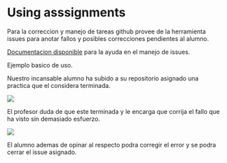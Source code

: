 # Using asssignments

Para la correccion y manejo de tareas github provee de la herramienta issues para anotar fallos y posibles correcciones pendientes al alumno.

[Documentacion disponible](https://guides.github.com/features/issues/) para la ayuda en el manejo de issues.

Ejemplo basico de uso.

Nuestro incansable alumno ha subido a su repositorio asignado una practica que el considera terminada.

![](http://i125.photobucket.com/albums/p79/NooK1e_RG/gitbook/done_zps8lcfgva7.png)

El profesor duda de que este terminada y le encarga que corrija el fallo que ha visto sin demasiado esfuerzo. 

![](http://i125.photobucket.com/albums/p79/NooK1e_RG/gitbook/issue_zpsixwgf4bs.png)

El alumno ademas de opinar al respecto podra corregir el error y se podra cerrar el issue asignado.


